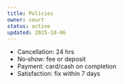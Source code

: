 ```yaml
---
title: Policies
owner: court
status: active
updated: 2025-10-06
---
```


- Cancellation: 24 hrs
- No‑show: fee or deposit
- Payment: card/cash on completion
- Satisfaction: fix within 7 days
